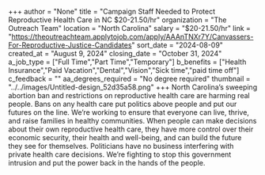 +++
author = "None"
title = "Campaign Staff Needed to Protect Reproductive Health Care in NC $20-21.50/hr"
organization = "The Outreach Team"
location = "North Carolina"
salary = "$20-21.50/hr"
link = "https://theoutreachteam.applytojob.com/apply/AAAnTNXr7Y/Canvassers-For-Reproductive-Justice-Candidates"
sort_date = "2024-08-09"
created_at = "August 9, 2024"
closing_date = "October 31, 2024"
a_job_type = ["Full Time","Part Time","Temporary"]
b_benefits = ["Health Insurance","Paid Vacation","Dental","Vision","Sick time","paid time off"]
c_feedback = ""
aa_degrees_required = "No degree required"
thumbnail = "../../images/Untitled-design_52d35a58.png"
+++
North Carolina’s sweeping abortion ban and restrictions on reproductive health care are harming real people. Bans on any health care put politics above people and put our futures on the line. We’re working to ensure that everyone can live, thrive, and raise families in healthy communities. When people can make decisions about their own reproductive health care, they have more control over their economic security, their health and well-being, and can build the future they see for themselves. Politicians have no business interfering with private health care decisions. We’re fighting to stop this government intrusion and put the power back in the hands of the people.